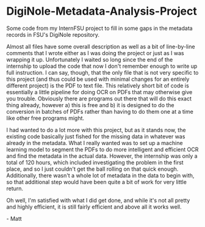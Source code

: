 # DigiNole-Metadata-Analysis-Project
Some code from my InternFSU project to fill in some gaps in the metadata records in FSU's DigiNole repository.

Almost all files have some overall description as well as a bit of line-by-line comments that I wrote either as I was doing the 
project or just as I was wrapping it up. Unfortunately I waited so long since the end of the internship to upload the code that
now I don't remember enough to write up full instruction. I can say, though, that the only file that is not very specific to this
project (and thus could be used with minimal changes for an entirely different project) is the PDF to text file. This relatively
short bit of code is essentially a little pipeline for doing OCR on PDFs that may otherwise give you trouble. Obviously there are
programs out there that will do this exact thing already, however a) this is free and b) it is designed to do the conversion in 
batches of PDFs rather than having to do them one at a time like other free programs might.

I had wanted to do a lot more with this project, but as it stands now, the existing code basically just fished for the missing data 
in whatever was already in the metadata. What I really wanted was to set up a machine learning model to segment the PDFs to do
more intelligent and efficient OCR and find the metadata in the actual data. However, the internship was only a total of 120 hours, 
which included investigating the problem in the first place, and so I just couldn't get the ball rolling on that quick enough. 
Additionally, there wasn't a whole lot of metadata in the data to begin with, so that additional step would have been quite a bit
of work for very little return.  

Oh well, I'm satisfied with what I did get done, and while it's not all pretty and highly efficient,  it is still fairly efficient 
and above all it works well.

\- Matt
